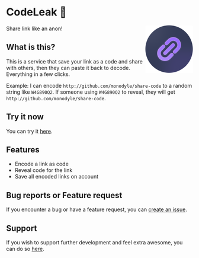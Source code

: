 # CodeLeak 🔗

<img src="/public/images/logo-128.png" width="128" align="right" />

Share link like an anon!

## What is this?

This is a service that save your link as a code and share with others, then
they can paste it back to decode. Everything in a few clicks.

Example: I can encode `http://github.com/monodyle/share-code` to a random
string like `W4G890Q2`. If someone using `W4G890Q2` to reveal, they will get
`http://github.com/monodyle/share-code`.

## Try it now

You can try it [here](https://codeleak.me).

## Features

- Encode a link as code
- Reveal code for the link
- Save all encoded links on account

## Bug reports or Feature request

If you encounter a bug or have a feature request, you can [create an issue].

[create an issue]: https://github.com/monodyle/share-code/issues/new

## Support

If you wish to support further development and feel extra awesome, you can do so [here][kofi].

[kofi]: https://ko-fi.com/monodyle
